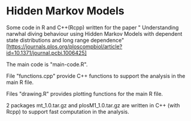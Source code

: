 # Hidden Markov Models

Some code in R and C++(Rcpp) written for the paper " Understanding narwhal diving behaviour using Hidden Markov Models with dependent state distributions and long range dependence" [https://journals.plos.org/ploscompbiol/article?id=10.1371/journal.pcbi.1006425]

The main code is "main-code.R".

File "functions.cpp" provide C++ functions to support the analysis in the main R file.

Files "drawing.R" provides plotting functions for the main R file.

2 packages mt_1.0.tar.gz and plosM1_1.0.tar.gz are written in C++ (with Rcpp) to support fast computation in the analysis.

